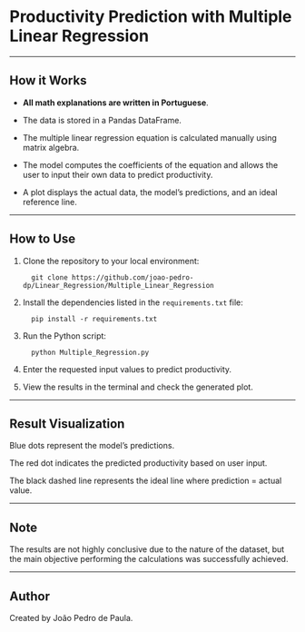 # Productivity Prediction with Multiple Linear Regression

---

## How it Works

- **All math explanations are written in Portuguese**.

- The data is stored in a Pandas DataFrame.

- The multiple linear regression equation is calculated manually using matrix algebra.

- The model computes the coefficients of the equation and allows the user to input their own data to predict productivity.

- A plot displays the actual data, the model’s predictions, and an ideal reference line.

---

## How to Use

1. Clone the repository to your local environment:

         git clone https://github.com/joao-pedro-dp/Linear_Regression/Multiple_Linear_Regression

2. Install the dependencies listed in the `requirements.txt` file:

         pip install -r requirements.txt

3. Run the Python script:

         python Multiple_Regression.py

4. Enter the requested input values to predict productivity.

5. View the results in the terminal and check the generated plot.

---

## Result Visualization

Blue dots represent the model’s predictions.

The red dot indicates the predicted productivity based on user input.

The black dashed line represents the ideal line where prediction = actual value.

---

## Note

The results are not highly conclusive due to the nature of the dataset, but the main objective performing the calculations was successfully achieved.

---

## Author

Created by João Pedro de Paula.

